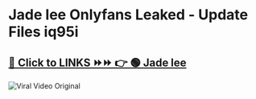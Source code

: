 
 # Jade lee Onlyfans Leaked - Update Files iq95i

## <h2><a href="https://clipsfans.com/Jade_lee&ref=git">🔗 Click to LINKS ⏩⏩ 👉 🟢 Jade lee </a></h2>

<a href="https://clipsfans.com/Jade_lee&ref=git" rel="nofollow" data-target="animated-image.originalLink"><img src="https://i.ibb.co.com/xMMVF88/686577567.gif" alt="Viral Video Original" style="max-width: 100%; display: inline-block;" data-target="animated-image.originalImage"></a>

